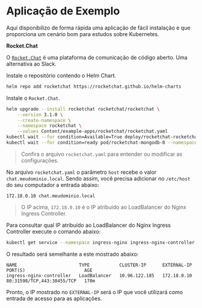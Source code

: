 # Aplicação de Exemplo

Aqui disponibilizo de forma rápida uma aplicação de fácil instalação e que proporciona um cenário bom para estudos sobre Kubernetes.

**Rocket.Chat**

O [`Rocket.Chat`](https://rocket.chat/) é uma plataforma de comunicação de código aberto. Uma alternativa ao Slack.

Instale o repositório contendo o Helm Chart.
```bash
helm repo add rocketchat https://rocketchat.github.io/helm-charts
```

Instale o `Rocket.Chat`.
```bash
helm upgrade --install rocketchat rocketchat/rocketchat \
    --version 3.1.0 \
    --create-namespace \
    --namespace rocketchat \
    --values Content/example-apps/rocketchat/rocketchat.yaml
kubectl wait --for condition=Available=True deploy/rocketchat-rocketchat --namespace rocketchat --timeout -1s
kubectl wait --for condition=ready pod/rocketchat-mongodb-0 --namespace rocketchat --timeout -1s
```
> Confira o arquivo `rocketchat.yaml` para entender ou modificar as configurações.

No arquivo `rocketchat.yaml` o parâmetro `host` recebe o valor `chat.meudominio.local`. Sendo assim, você precisa adicionar no `/etc/host` do seu computador a entrada abaixo:

```
172.18.0.10 chat.meudominio.local
```
> O IP acima, `172.18.0.10` é o IP atribuído ao LoadBalancer do Nginx Ingress Controller.

Para consultar qual IP atribuído ao LoadBalancer do Nginx Ingress Controller execute o comando abaixo:

```bash
kubectl get service --namespace ingress-nginx ingress-nginx-controller
```

O resultado será semelhante a este mostrado abaixo:

```
NAME                       TYPE           CLUSTER-IP      EXTERNAL-IP   PORT(S)                      AGE
ingress-nginx-controller   LoadBalancer   10.96.122.185   172.18.0.10   80:31598/TCP,443:30455/TCP   170m
```

Pronto, o IP mostrado no `EXTERNAL-IP` será o IP que você utilizará como entrada de acesso para as aplicações.
